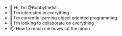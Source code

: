 - 👋 Hi, I’m @Bobbythe1st
- 👀 I’m interested in everything
- 🌱 I’m currently learning object oriented programming
- 💞️ I’m looking to collaborate on everything
- 📫 How to reach me howwl at the moon

<!---
Bobbythe1st/Bobbythe1st is a ✨ special ✨ repository because its `README.md` (this file) appears on your GitHub profile.
You can click the Preview link to take a look at your changes.
--->

